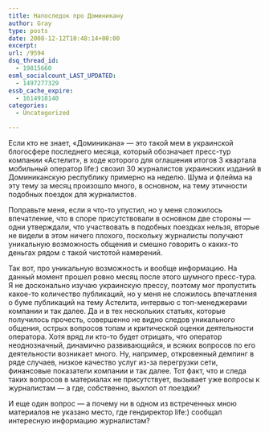 ```yaml
---
title: Напоследок про Доминикану
author: Gray
type: posts
date: 2008-12-12T10:48:14+00:00
excerpt:
url: /9594
dsq_thread_id:
  - 19815660
esml_socialcount_LAST_UPDATED:
  - 1497277329
essb_cache_expire:
  - 1614918140
categories:
  - Uncategorized

---
```








Если кто не знает, &#171;Доминикана&#187; &#8212; это такой мем в украинской блогосфере последнего месяца, который обозначает пресс-тур компании &#171;Астелит&#187;, в ходе которого для оглашения итогов 3 квартала мобильный оператор life:) свозил 30 журналистов украинских изданий в Доминиканскую республику примерно на неделю. Шума и флейма на эту тему за месяц произошло много, в основном, на тему этичности подобных поездок для журналистов.

Поправьте меня, если я что-то упустил, но у меня сложилось впечатление, что в споре присутствовали в основном две стороны &#8212; одни утверждали, что участвовать в подобных поездках нельзя, вторые не видели в этом ничего плохого, поскольку журналисты получают уникальную возможность общения и смешно говорить о каких-то деньгах рядом с такой чистотой намерений.

Так вот, про уникальную возможность и вообще информацию. На данный момент прошел ровно месяц после этого шумного пресс-тура. Я не досконально изучаю украинскую прессу, поэтому мог пропустить какое-то количество публикаций, но у меня не сложилось впечатления о буме публикаций на тему Астелита, интервью с топ-менеджерами компании и так далее. Да и в тех нескольких статьях, которые получилось прочесть, совершенно не видно следов уникального общения, острых вопросов топам и критической оценки деятельности оператора. Хотя вряд ли кто-то будет отрицать, что оператор неоднозначный, динамично развивающийся, и всяких вопросов по его деятельности возникает много. Ну, например, откровенный демпинг в ряде случаев, низкое качество услуг из-за перегрузки сети, финансовые показатели компании и так далее. Тот факт, что и следа таких вопросов в материалах не присутствует, вызывает уже вопросы к журналистам &#8212; а где, собственно, выхлоп от поездки?

И еще один вопрос &#8212; а почему ни в одном из встреченных мною материалов не указано место, где гендиректор life:) сообщал интересную информацию журналистам?